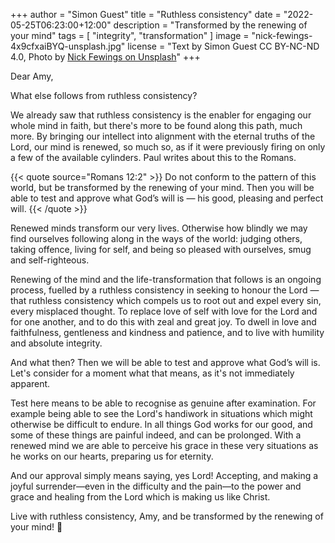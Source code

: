 +++
author = "Simon Guest"
title = "Ruthless consistency"
date = "2022-05-25T06:23:00+12:00"
description = "Transformed by the renewing of your mind"
tags = [ "integrity", "transformation" ]
image = "nick-fewings-4x9cfxaiBYQ-unsplash.jpg"
license = "Text by Simon Guest CC BY-NC-ND 4.0, Photo by [Nick Fewings on Unsplash](https://unsplash.com/photos/4x9cfxaiBYQ)"
+++

Dear Amy,

What else follows from ruthless consistency?

We already saw that ruthless consistency is the enabler for engaging our whole mind in faith, but there's more to be found along this path, much more. By bringing our intellect into alignment with the eternal truths of the Lord, our mind is renewed, so much so, as if it were previously firing on only a few of the available cylinders. Paul writes about this to the Romans.

{{< quote source="Romans 12:2" >}}
Do not conform to the pattern of this world, but be transformed by the renewing of your mind. Then you will be able to test and approve what God’s will is — his good, pleasing and perfect will.
{{< /quote >}}

Renewed minds transform our very lives. Otherwise how blindly we may find ourselves following along in the ways of the world: judging others, taking offence, living for self, and being so pleased with ourselves, smug and self-righteous.

Renewing of the mind and the life-transformation that follows is an ongoing process, fuelled by a ruthless consistency in seeking to honour the Lord — that ruthless consistency which compels us to root out and expel every sin, every misplaced thought. To replace love of self with love for the Lord and for one another, and to do this with zeal and great joy. To dwell in love and faithfulness, gentleness and kindness and patience, and to live with humility and absolute integrity.

And what then? Then we will be able to test and approve what God’s will is. Let's consider for a moment what that means, as it's not immediately apparent.

Test here means to be able to recognise as genuine after examination. For example being able to see the Lord's handiwork in situations which might otherwise be difficult to endure. In all things God works for our good, and some of these things are painful indeed, and can be prolonged. With a renewed mind we are able to perceive his grace in these very situations as he works on our hearts, preparing us for eternity.

And our approval simply means saying, yes Lord! Accepting, and making a joyful surrender—even in the difficulty and the pain—to the power and grace and healing from the Lord which is making us like Christ.

Live with ruthless consistency, Amy, and be transformed by the renewing of your mind! 🙏
